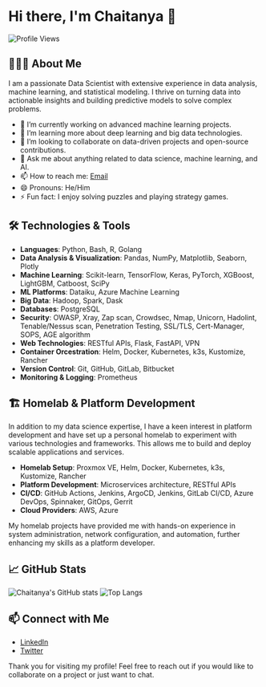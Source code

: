 # Hi there, I'm Chaitanya 👋

![Profile Views](https://komarev.com/ghpvc/?username=chaitanya2692)

## 👨🏻‍💻 About Me
I am a passionate Data Scientist with extensive experience in data analysis, machine learning, and statistical modeling. I thrive on turning data into actionable insights and building predictive models to solve complex problems.

- 🔭 I’m currently working on advanced machine learning projects.
- 🌱 I’m learning more about deep learning and big data technologies.
- 👯 I’m looking to collaborate on data-driven projects and open-source contributions.
- 💬 Ask me about anything related to data science, machine learning, and AI.
- 📫 How to reach me: [Email](mailto:chaitanya2692@gmail.com)
- 😄 Pronouns: He/Him
- ⚡ Fun fact: I enjoy solving puzzles and playing strategy games.

## 🛠️ Technologies & Tools
- **Languages**: Python, Bash, R, Golang
- **Data Analysis & Visualization**: Pandas, NumPy, Matplotlib, Seaborn, Plotly
- **Machine Learning**: Scikit-learn, TensorFlow, Keras, PyTorch, XGBoost, LightGBM, Catboost, SciPy
- **ML Platforms**: Dataiku, Azure Machine Learning
- **Big Data**: Hadoop, Spark, Dask
- **Databases**: PostgreSQL
- **Security**: OWASP, Xray, Zap scan, Crowdsec, Nmap, Unicorn, Hadolint, Tenable/Nessus scan, Penetration Testing, SSL/TLS, Cert-Manager, SOPS, AGE algorithm
- **Web Technologies**: RESTful APIs, Flask, FastAPI, VPN
- **Container Orcestration**: Helm, Docker, Kubernetes, k3s, Kustomize, Rancher
- **Version Control**: Git, GitHub, GitLab, Bitbucket
- **Monitoring & Logging**: Prometheus

## 🏗️ Homelab & Platform Development
In addition to my data science expertise, I have a keen interest in platform development and have set up a personal homelab to experiment with various technologies and frameworks. This allows me to build and deploy scalable applications and services.

- **Homelab Setup**: Proxmox VE, Helm, Docker, Kubernetes, k3s, Kustomize, Rancher
- **Platform Development**: Microservices architecture, RESTful APIs
- **CI/CD**: GitHub Actions, Jenkins, ArgoCD, Jenkins, GitLab CI/CD, Azure DevOps, Spinnaker, GitOps, Gerrit
- **Cloud Providers**: AWS, Azure

My homelab projects have provided me with hands-on experience in system administration, network configuration, and automation, further enhancing my skills as a platform developer.

## 📈 GitHub Stats
![Chaitanya's GitHub stats](https://github-readme-stats.vercel.app/api?username=chaitanya2692&show_icons=true&theme=radical)
![Top Langs](https://github-readme-stats.vercel.app/api/top-langs/?username=chaitanya2692&layout=compact&theme=radical)

## 📫 Connect with Me
- [LinkedIn](https://www.linkedin.com/in/kgc2692/)
- [Twitter](https://x.com/KGC2692)

Thank you for visiting my profile! Feel free to reach out if you would like to collaborate on a project or just want to chat.
